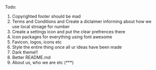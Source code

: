Todo:
1. Copyrighted footer  should be mad
2. Terms and Conditions and Create a diclaimer informing about how we use local stroage for number
3. Create a settings icon and put the clear prefrences there
4. Icon packages for everything using font awesome
5. Favicon, logos, icons etc
6. Style the entire thing once all ur ideas have been made
7. Dark theme!!
8. Better README.md
9. About us, who we are etc (***)
